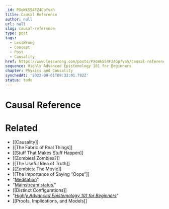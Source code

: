 ```yaml
---
_id: PXoWk554FZ4Gpfvah
title: Causal Reference
author: null
url: null
slug: causal-reference
type: post
tags:
  - LessWrong
  - Concept
  - Post
  - Causality
href: https://www.lesswrong.com/posts/PXoWk554FZ4Gpfvah/causal-reference
sequence: Highly Advanced Epistemology 101 for Beginners
chapter: Physics and Causality
synchedAt: '2022-09-01T09:33:01.782Z'
status: todo
---
```


# Causal Reference


# Related

- [[Causality]]
- [[The Fabric of Real Things]]
- [[Stuff That Makes Stuff Happen]]
- [[Zombies! Zombies?]]
- [[The Useful Idea of Truth]]
- [[Zombies: The Movie]]
- [[The Importance of Saying "Oops"]]
- "[Meditation](#7nyc)"
- "[Mainstream status.](#7nyf)"
- [[Distinct Configurations]]
- "[_Highly Advanced Epistemology 101 for Beginners_](http://wiki.lesswrong.com/wiki/Highly_Advanced_Epistemology_101_for_Beginners)"
- [[Proofs, Implications, and Models]]